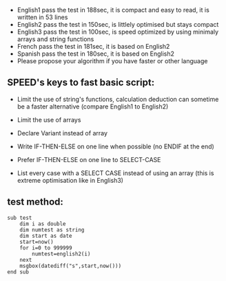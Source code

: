- English1 pass the test in 188sec, it is compact and easy to read, it is written in 53 lines
- English2 pass the test in 150sec, is littlely optimised but stays compact
- English3 pass the test in 100sec, is speed optimized by using minimaly arrays and string functions
- French pass the test in 181sec, it is based on English2
- Spanish pass the test in 180sec, it is based on English2
- Please propose your algorithm if you have faster or other language

## SPEED's keys to fast basic script:
- Limit the use of string's functions, calculation deduction can sometime be a faster alternative (compare English1 to English2)
- Limit the use of arrays
- Declare Variant instead of array
- Write IF-THEN-ELSE on one line when possible (no ENDIF at the end)
- Prefer IF-THEN-ELSE on one line to SELECT-CASE

- List every case with a SELECT CASE instead of using an array (this is extreme optimisation like in English3)

## test method:
 
```
sub test
	dim i as double
	dim numtest as string
	dim start as date
	start=now()
	for i=0 to 999999
		numtest=english2(i)
	next
	msgbox(datediff("s",start,now()))
end sub
```
